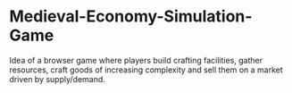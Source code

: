 # Medieval-Economy-Simulation-Game
Idea of a browser game where players build crafting facilities, gather resources, craft goods of increasing complexity and sell them on a market driven by supply/demand.
